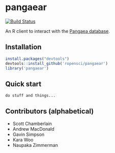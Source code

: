 # pangaear

[![Build Status](https://api.travis-ci.org/ropensci/pangaear.png)](https://travis-ci.org/ropensci/pangaear)

An R client to interact with the [Pangaea database](http://www.pangaea.de/).

## Installation

```r
install.packages("devtools")
devtools::install_github('ropensci/pangaear')
library('pangaear')
```

## Quick start

```r
do stuff and things...
```

## Contributors (alphabetical)

* Scott Chamberlain
* Andrew MacDonald
* Gavin Simpson
* Kara Woo
* Naupaka Zimmerman
